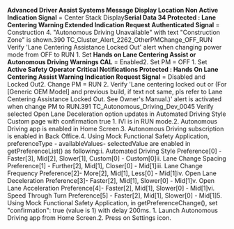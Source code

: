 **Advanced Driver Assist Systems Message Display Location Non Active Indication Signal** = Center Stack Display**Serial Data 34 Protected : Lane Centering Warning Extended Indication Request Authenticated Signal** = Construction 4. "Autonomous Driving Unavailable" with text "Construction Zone" is shown.390 TC_Cluster_Alert_2262_OtherPMChange_OFF_RUN Verify 'Lane Centering Assistance Locked Out' alert when changing power mode from OFF to RUN 1. Set **Hands on Lane Centering Assist or Autonomous Driving Warnings CAL** = Enabled2. Set PM = OFF 1. Set **Active Safety Operator Critical Notifications Protected : Hands On Lane Centering Assist Warning Indication Request Signal** = Disabled and Locked Out2. Change PM = RUN 2. Verify 'Lane centering locked out or (For [Generic OEM Model] and previous build, if text not same, pls refer to Lane Centering Assistance Locked Out. See Owner's Manual.)' alert is activated when change PM to RUN.391 TC_Autonomous_Driving_Dev_0045 Verify selected Open Lane Deceleration option updates in Automated Driving Style Custom page with confirmation true 1. IVI is in RUN mode.2. Autonomous Driving app is enabled in Home Screen.3. Autonomous Driving subscription is enabled in Back Office.4. Using Mock Functional Safety Application, preferenceType - availableValues- selectedValue are enabled in getPreferenceList() as following:i. Automated Driving Style Preference[0] - Faster[3], Mid[2], Slower[1], Custom[0] - Custom[0]ii. Lane Change Spacing Preference[1] - Further[2], Mid[1], Closer[0] - Mid[1]iii. Lane Change Frequency Preference[2]- More[2], Mid[1], Less[0] - Mid[1]iv. Open Lane Deceleration Preference[3]- Faster[2], Mid[1], Slower[0] - Mid[1]v. Open Lane Acceleration Preference[4]- Faster[2], Mid[1], Slower[0] - Mid[1]vi. Speed Through Turn Preference[5] - Faster[2], Mid[1], Slower[0] - Mid[1]5. Using Mock Functional Safety Application, in getPreferenceChange(), set "confirmation": true (value is 1) with delay 200ms. 1. Launch Autonomous Driving app from Home Screen.2. Press on Settings icon.